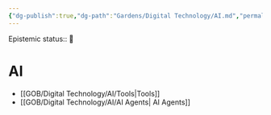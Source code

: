 ```yaml
---
{"dg-publish":true,"dg-path":"Gardens/Digital Technology/AI.md","permalink":"/gardens/digital-technology/ai/","tags":["ai","dashboard"],"noteIcon":"","created":"2023-09-01","updated":"2023-10-01"}
---
```


Epistemic status:: 🌱

# AI 
- [[GOB/Digital Technology/AI/Tools\|Tools]]
- [[GOB/Digital Technology/AI/AI Agents\| AI Agents]]